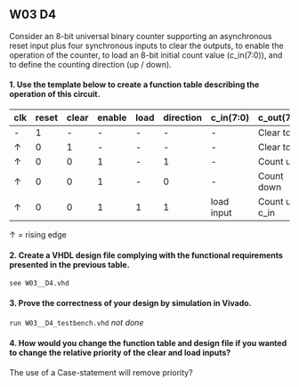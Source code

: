 ## W03 D4

Consider an 8-bit universal binary counter supporting an asynchronous reset input plus four synchronous inputs to clear the outputs, to enable the operation of the counter, to load an 8-bit initial count value (c_in(7:0)), and to define the counting direction (up / down).


#### 1. Use the template below to create a function table describing the operation of this circuit.

clk    | reset |clear  | enable | load   | direction | c_in(7:0)       | c_out(7:0)
------ |------ |------ | ------ | ------ | ------    | --------------- | ------ 
-      |1      |-      | -      | -      | -         | -               | Clear to 0
↑      |0      |1      | -      | -      | -         | -               | Clear to 0
↑      |0      |0      | 1      | -      | 1         | -               | Count up
↑      |0      |0      | 1      | -      | 0         | -               | Count down
↑      |0      |0      | 1      | 1      | 1         | load input      | Count up c_in

↑ = rising edge

#### 2. Create a VHDL design file complying with the functional requirements presented in the previous table.

```see W03__D4.vhd ```

#### 3. Prove the correctness of your design by simulation in Vivado.

``` run W03__D4_testbench.vhd ``` *not done*

#### 4. How would you change the function table and design file if you wanted to change the relative priority of the clear and load inputs?

The use of a Case-statement will remove priority?
